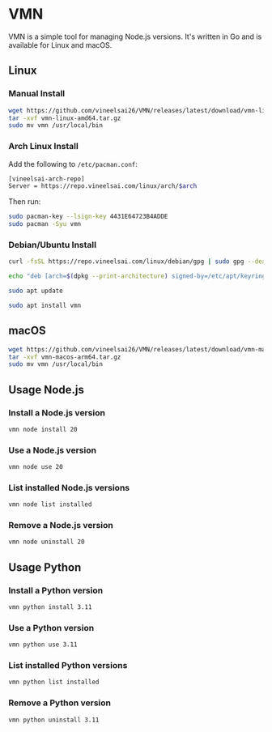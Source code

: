 # VMN

VMN is a simple tool for managing Node.js versions. It's written in Go and is available for Linux and macOS.

## Linux

### Manual Install

```bash
wget https://github.com/vineelsai26/VMN/releases/latest/download/vmn-linux-amd64.tar.gz -O vmn-linux-amd64.tar.gz
tar -xvf vmn-linux-amd64.tar.gz
sudo mv vmn /usr/local/bin
```

### Arch Linux Install

Add the following to `/etc/pacman.conf`:

```bash
[vineelsai-arch-repo]
Server = https://repo.vineelsai.com/linux/arch/$arch
```

Then run:

```bash
sudo pacman-key --lsign-key 4431E64723B4ADDE
sudo pacman -Syu vmn
```

### Debian/Ubuntu Install

```bash
curl -fsSL https://repo.vineelsai.com/linux/debian/gpg | sudo gpg --dearmor -o /etc/apt/keyrings/vineelsai.gpg

echo "deb [arch=$(dpkg --print-architecture) signed-by=/etc/apt/keyrings/vineelsai.gpg] https://repo.vineelsai.com/linux/debian stable main" | sudo tee /etc/apt/sources.list.d/vineelsai.list > /dev/null

sudo apt update

sudo apt install vmn
```

## macOS

```bash
wget https://github.com/vineelsai26/VMN/releases/latest/download/vmn-macos-arm64.tar.gz -O vmn-macos-arm64.tar.gz
tar -xvf vmn-macos-arm64.tar.gz
sudo mv vmn /usr/local/bin
```

## Usage Node.js

### Install a Node.js version

```bash
vmn node install 20
```

### Use a Node.js version

```bash
vmn node use 20
```

### List installed Node.js versions

```bash
vmn node list installed
```

### Remove a Node.js version

```bash
vmn node uninstall 20
```

## Usage Python

### Install a Python version

```bash
vmn python install 3.11
```

### Use a Python version

```bash
vmn python use 3.11
```

### List installed Python versions

```bash
vmn python list installed
```

### Remove a Python version

```bash
vmn python uninstall 3.11
```

